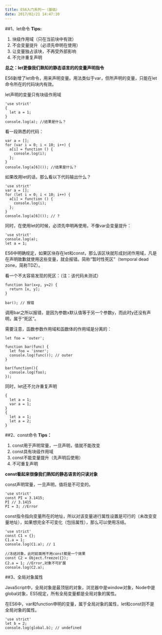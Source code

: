 ```yaml
---
title: ES6入门系列一（基础）
date: 2017/02/21 14:47:10
---
```


##1、let命令
**Tips:**

1. 块级作用域（只在当前块中有效）
2. 不会变量提升（必须先申明在使用）
3. 让变量独占该块，不再受外部影响
4. 不允许重复声明

**总之：let更像我们熟知的静态语言的的变量声明指令**

ES6新增了let命令，用来声明变量。用法类似于var，但所声明的变量，只能在let命令所在的代码块内有效。

let声明的变量只有块级作用域

	'use strict'
	{
	  let a = 1;
	}
	console.log(a); //结果是什么？

看一段熟悉的代码：

	var a = [];
	for (var i = 0; i < 10; i++) {
	  a[i] = function () {
	    console.log(i);
	  };
	}
	console.log(a[6]()); //结果是什么？

如果改用let的话，那么看以下代码输出什么？

	'use strict'
	var a = [];
	for (let i = 0; i < 10; i++) {
	  a[i] = function () {
	    console.log(i);
	  };
	}
	console.log(a[6]()); // ?

同时，在使用let的时候，必须先申明再使用，不像var会变量提升：

	'use strict'
	console.log(a);
	let a = 1;

ES6中明确规定，如果区块存在let和const，那么该区块就形成封闭作用域，凡是在声明致歉就使用这些变量，就会报错。简称“暂时性死区”（temporal dead zone，简称TDZ）。

看一个不太容易发现的死区：（注：该代码未测试）

	function bar(x=y, y=2) {
	  return [x, y];
	}
	
	bar(); // 报错

调用bar之所以报错，是因为参数x默认值等于另一个参数y，而此时y还没有声明，属于“死区”。

需要注意，函数参数作用域和函数体的作用域是分离的：

	let foo = 'outer';
	
	function bar(func) {
	  let foo = 'inner';
	  console.log(func()); // outer
	}
	
	bar(function(){
	  console.log(foo);
	});

同时，let还不允许重复声明
	
	{
	  let a = 1;
	  var a = 1;
	}
	{
	  let a = 1;
	  let a = 2;
	}

##2、const命令
**Tips：**

1. const用于声明常量，一旦声明，值就不能改变
2. const具有块级作用域
3. const不能变量提升（先声明后使用）
4. 不可重复声明

**const看起来很像我们熟知的静态语言的只读对象**

const声明常量，一旦声明，值将是不可变的。

	'use strict'
	const PI = 3.1415;
	PI // 3.1415
	PI = 3; //Error

const指令指向变量所在的地址，所以对该变量进行属性设置是可行的（未改变变量地址），如果想完全不可变化（包括属性），那么可以使用冻结。

	'use strict'
	const C1 = {};
	C1.a = 1;
	console.log(C1.a); // 1 

	//冻结对象，此时前面用不用const都是一个效果
	const C2 = Object.freeze({}); 
	C2.a = 1; //Error,对象不可扩展
	console.log(C2.a);

##3、全局对象属性

JavaScript中，全局对象是最顶层的对象，浏览器中是window对象，Node中是global对象，ES5规定，所有全局变量都是全局对象的属性。

在ES6中，var和function申明的变量，属于全局对象的属性，let和const则不是全局对象的属性。

	'use strict'
	let b = 2;
	console.log(global.b); // undefined